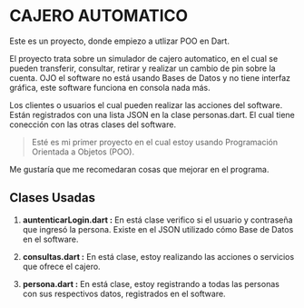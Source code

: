 # CAJERO AUTOMATICO

Este es un proyecto, donde empiezo a utlizar POO en Dart.

El proyecto trata sobre un simulador de cajero automatico, en el cual se pueden transferir, consultar, retirar y realizar un cambio de pin sobre la cuenta. OJO el software no está usando Bases de Datos y no tiene interfaz gráfica, este software funciona en consola nada más.

Los clientes o usuarios el cual pueden realizar las acciones del software. Están registrados con una lista JSON en la clase personas.dart. El cual tiene conección con las otras clases del software.

> Esté es mi primer proyecto en el cual estoy usando Programación Orientada a Objetos (POO).

Me gustaría que me recomedaran cosas que mejorar en el programa.

## Clases Usadas

1. **auntenticarLogin.dart :** En está clase verifico si el usuario y contraseña que ingresó la persona. Existe en el JSON utilizado cómo Base de Datos en el software.

2. **consultas.dart :** En está clase, estoy realizando las acciones o servicios que ofrece el cajero.

3. **persona.dart :** En está clase, estoy registrando a todas las personas con sus respectivos datos, registrados en el software.

